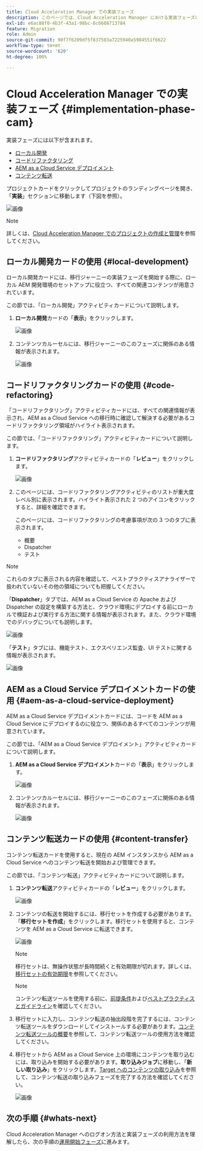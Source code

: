 ```yaml
---
title: Cloud Acceleration Manager での実装フェーズ
description: このページでは、Cloud Acceleration Manager における実装フェーズの概要について説明します。
exl-id: e6ac88f0-4b3f-43a1-98bc-8c6608713784
feature: Migration
role: Admin
source-git-commit: 90f7f6209df5f837583a7225940a5984551f6622
workflow-type: tm+mt
source-wordcount: '620'
ht-degree: 100%

---
```


# Cloud Acceleration Manager での実装フェーズ {#implementation-phase-cam}

実装フェーズには以下が含まれます。

* [ローカル開発](#local-development)
* [コードリファクタリング](#code-refactoring)
* [AEM as a Cloud Service デプロイメント](#aem-as-a-cloud-service-deployment)
* [コンテンツ転送](#content-transfer)


プロジェクトカードをクリックしてプロジェクトのランディングページを開き、「**実装**」セクションに移動します（下図を参照）。

![画像](/help/journey-migration/cloud-acceleration-manager/assets/implementation-1.png)

>[!NOTE]
>詳しくは、[Cloud Acceleration Manager でのプロジェクトの作成と管理](getting-started-cam.md#create-project)を参照してください。


## ローカル開発カードの使用 {#local-development}

ローカル開発カードには、移行ジャーニーの実装フェーズを開始する際に、ローカル AEM 開発環境のセットアップに役立つ、すべての関連コンテンツが用意されています。

この節では、「ローカル開発」アクティビティカードについて説明します。

1. **ローカル開発**&#x200B;カードの「**表示**」をクリックします。

   ![画像](/help/journey-migration/cloud-acceleration-manager/assets/implementation-2.png)

1. コンテンツカルーセルには、移行ジャーニーのこのフェーズに関係のある情報が表示されます。

   ![画像](/help/journey-migration/cloud-acceleration-manager/assets/implementation-3.png)


## コードリファクタリングカードの使用 {#code-refactoring}

「コードリファクタリング」アクティビティカードには、すべての関連情報が表示され、AEM as a Cloud Service への移行時に確認して解決する必要があるコードリファクタリング領域がハイライト表示されます。

この節では、「コードリファクタリング」アクティビティカードについて説明します。

1. **コードリファクタリング**&#x200B;アクティビティカードの「**レビュー**」をクリックします。

   ![画像](/help/journey-migration/cloud-acceleration-manager/assets/implementation-4.png)

1. このページには、コードリファクタリングアクティビティのリストが重大度レベル別に表示されます。ハイライト表示された 2 つのアイコンをクリックすると、詳細を確認できます。

   このページには、コードリファクタリングの考慮事項が次の 3 つのタブに表示されます。

   * 概要
   * Dispatcher
   * テスト

>[!NOTE]
>これらのタブに表示される内容を確認して、ベストプラクティスアナライザーで扱われていないその他の領域についても把握してください。

「**Dispatcher**」タブでは、AEM as a Cloud Service の Apache および Dispatcher の設定を構築する方法と、クラウド環境にデプロイする前にローカルで検証および実行する方法に関する情報が表示されます。また、クラウド環境でのデバッグについても説明します。

![画像](/help/journey-migration/cloud-acceleration-manager/assets/coderefactoring-2.png)

「**テスト**」タブには、機能テスト、エクスペリエンス監査、UI テストに関する情報が表示されます。

![画像](/help/journey-migration/cloud-acceleration-manager/assets/coderefactoring-3.png)


## AEM as a Cloud Service デプロイメントカードの使用 {#aem-as-a-cloud-service-deployment}

AEM as a Cloud Service デプロイメントカードには、コードを AEM as a Cloud Service にデプロイするのに役立つ、関係のあるすべてのコンテンツが用意されています。

この節では、「AEM as a Cloud Service デプロイメント」アクティビティカードについて説明します。

1. **AEM as a Cloud Service デプロイメント**&#x200B;カードの「**表示**」をクリックします。

   ![画像](/help/journey-migration/cloud-acceleration-manager/assets/implementation-6.png)

1. コンテンツカルーセルには、移行ジャーニーのこのフェーズに関係のある情報が表示されます。

   ![画像](/help/journey-migration/cloud-acceleration-manager/assets/aem-deployment-card.png)


## コンテンツ転送カードの使用 {#content-transfer}

コンテンツ転送カードを使用すると、現在の AEM インスタンスから AEM as a Cloud Service へのコンテンツ転送を開始および管理できます。

この節では、「コンテンツ転送」アクティビティカードについて説明します。

1. **コンテンツ転送**&#x200B;アクティビティカードの「**レビュー**」をクリックします。

   ![画像](/help/journey-migration/cloud-acceleration-manager/assets/contenttransfer-1.png)

1. コンテンツの転送を開始するには、移行セットを作成する必要があります。「**移行セットを作成**」をクリックします。移行セットを使用すると、コンテンツを AEM as a Cloud Service に転送できます。

   ![画像](/help/journey-migration/cloud-acceleration-manager/assets/contenttransfer-2.png)

   >[!NOTE]
   >移行セットは、無操作状態が長時間続くと有効期限が切れます。詳しくは、[移行セットの有効期限](/help/journey-migration/content-transfer-tool/using-content-transfer-tool/overview-content-transfer-tool.md#migration-set-expiry)を参照してください。

   >[!NOTE]
   >コンテンツ転送ツールを使用する前に、[前提条件](https://experienceleague.adobe.com/docs/experience-manager-cloud-service/content/migration-journey/cloud-migration/content-transfer-tool/prerequisites-content-transfer-tool.html?lang=ja)および[ベストプラクティスとガイドライン](https://experienceleague.adobe.com/docs/experience-manager-cloud-service/content/migration-journey/cloud-migration/content-transfer-tool/overview-content-transfer-tool.html?lang=ja)を確認してください。

1. 移行セットに入力し、コンテンツ転送の抽出段階を完了するには、コンテンツ転送ツールをダウンロードしてインストールする必要があります。[コンテンツ転送ツールの概要](https://experienceleague.adobe.com/docs/experience-manager-cloud-service/content/migration-journey/cloud-migration/content-transfer-tool/getting-started-content-transfer-tool.html?lang=ja)を参照して、コンテンツ転送ツールの使用方法を確認してください。

1. 移行セットから AEM as a Cloud Service 上の環境にコンテンツを取り込むには、取り込みを開始する必要があります。**取り込みジョブ**&#x200B;に移動し、「**新しい取り込み**」をクリックします。[Target へのコンテンツの取り込み](/help/journey-migration/content-transfer-tool/using-content-transfer-tool/ingesting-content.md)を参照して、コンテンツ転送の取り込みフェーズを完了する方法を確認してください。

   ![画像](/help/journey-migration/cloud-acceleration-manager/assets/contenttransfer-3.png)

<!--### Estimating Content Transfer Time {#calculating}

A Content Transfer Tool calculator has been provided to estimate how long it could take to complete the content transfer activity. You can use the content repository size slider to select the size that applies to your project. The transfer times vary for the extraction and ingestion phases. 

   ![image](/help/journey-migration/cloud-acceleration-manager/assets/contenttransfer-4.png)

   >[!NOTE]
   >These times are estimates only. Factor such as network speeds and time to scale up instances have not been accounted for in these estimates.

To estimate the size of the AEM Repository, you can run the Disk Usage report under `http://HOST:PORT/etc/reports/diskusage.html`. 

You can also estimate the size of specific repository paths by using the `path` parameter, for example, `http://HOST:PORT/etc/reports/diskusage.html?path=/content/dam`. -->

## 次の手順 {#whats-next}

Cloud Acceleration Manager へのログオン方法と実装フェーズの利用方法を理解したら、次の手順の[運用開始フェーズ](https://experienceleague.adobe.com/docs/experience-manager-cloud-service/content/migration-journey/cloud-acceleration-manager/using-cam/cam-golive-phase.html?lang=ja)に進みます。
